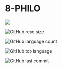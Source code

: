 # 8-PHILO

<img src="https://github.com/byaliego/42-project-badges/blob/main/badges/philosopherse.png" />

![GitHub repo size](https://img.shields.io/github/repo-size/xDeadpoolx/8-PHILO?style=for-the-badge)

![GitHub language count](https://img.shields.io/github/languages/count/xDeadpoolx/8-PHILO?style=for-the-badge)

![GitHub top language](https://img.shields.io/github/languages/top/xDeadpoolx/8-PHILO?style=for-the-badge)

![GitHub last commit](https://img.shields.io/github/last-commit/xDeadpoolx/8-PHILO?style=for-the-badge)
